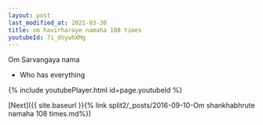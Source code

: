 ```yaml
---
layout: post
last_modified_at: 2021-03-30
title: om havirharaye namaha 108 times
youtubeId: 7i_dVywhXMg
---
```

 
 
Om Sarvangaya nama 
 
 -  Who has everything 
 
  
 
  
 
 
 
 
 
 


{% include youtubePlayer.html id=page.youtubeId %}
 
[Next]({{ site.baseurl }}{% link  split2/_posts/2016-09-10-Om shankhabhrute namaha 108 times.md%})
 
